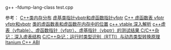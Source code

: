 g++ -fdump-lang-class test.cpp

参考：
[C++类内存分布](https://blog.csdn.net/qq_42314223/article/details/107285519)
[虚基类指针vbptr和虚函数指针vfptr](https://blog.csdn.net/qq_41431406/article/details/84933450)
[C++ 虚函数表 vfptr](https://blog.csdn.net/yc461515457/article/details/52658589)
[vfptr和vbptr](https://blog.csdn.net/weixin_43891775/article/details/112003915)
[类的虚函数表和虚函数在内存中的位置](https://blog.csdn.net/weixin_40332490/article/details/104725241)
[c++ vtable 深入解析](https://zhuanlan.zhihu.com/p/268324735)
[c++虚表（vftable）、虚函数指针（vfptr）、虚基指针（vbptr）的测试结果 ](https://www.cnblogs.com/cthon/p/12897719.html)
[C/C++杂记：深入虚表结构](https://www.cnblogs.com/malecrab/p/5573368.html)
[C/C++杂记：运行时类型识别（RTTI）与动态类型转换原理](https://www.cnblogs.com/malecrab/p/5574070.html)
[Itanium C++ ABI](https://itanium-cxx-abi.github.io/cxx-abi/abi.html)

